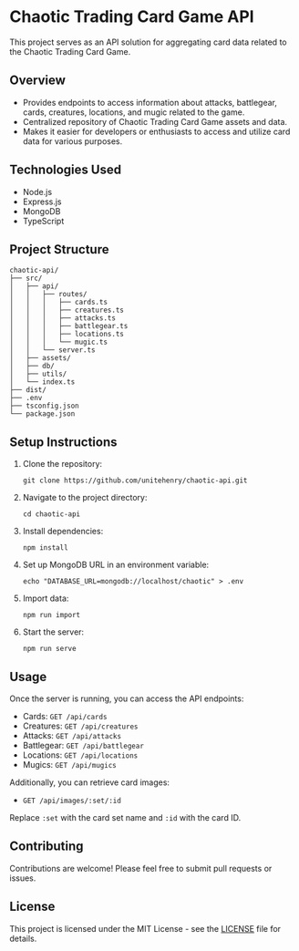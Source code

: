 # Chaotic Trading Card Game API

This project serves as an API solution for aggregating card data related to the Chaotic Trading Card Game.

## Overview

- Provides endpoints to access information about attacks, battlegear, cards, creatures, locations, and mugic related to the game.
- Centralized repository of Chaotic Trading Card Game assets and data.
- Makes it easier for developers or enthusiasts to access and utilize card data for various purposes.

## Technologies Used

- Node.js
- Express.js
- MongoDB
- TypeScript

## Project Structure

```
chaotic-api/
├── src/
│   ├── api/
│   │   ├── routes/
│   │   │   ├── cards.ts
│   │   │   ├── creatures.ts
│   │   │   ├── attacks.ts
│   │   │   ├── battlegear.ts
│   │   │   ├── locations.ts
│   │   │   └── mugic.ts
│   │   └── server.ts
│   ├── assets/
│   ├── db/
│   ├── utils/
│   └── index.ts
├── dist/
├── .env
├── tsconfig.json
└── package.json
```

## Setup Instructions

1. Clone the repository:

   ```
   git clone https://github.com/unitehenry/chaotic-api.git
   ```

2. Navigate to the project directory:

   ```
   cd chaotic-api
   ```

3. Install dependencies:

   ```
   npm install
   ```

4. Set up MongoDB URL in an environment variable:

   ```
   echo "DATABASE_URL=mongodb://localhost/chaotic" > .env
   ```

5. Import data:

   ```
   npm run import
   ```

6. Start the server:
   ```
   npm run serve
   ```

## Usage

Once the server is running, you can access the API endpoints:

- Cards: `GET /api/cards`
- Creatures: `GET /api/creatures`
- Attacks: `GET /api/attacks`
- Battlegear: `GET /api/battlegear`
- Locations: `GET /api/locations`
- Mugics: `GET /api/mugics`

Additionally, you can retrieve card images:

- `GET /api/images/:set/:id`

Replace `:set` with the card set name and `:id` with the card ID.

## Contributing

Contributions are welcome! Please feel free to submit pull requests or issues.

## License

This project is licensed under the MIT License - see the [LICENSE](LICENSE) file for details.

